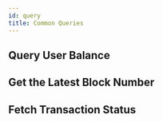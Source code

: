 ```yaml
---
id: query
title: Common Queries
---
```

## Query User Balance

## Get the Latest Block Number

## Fetch Transaction Status

